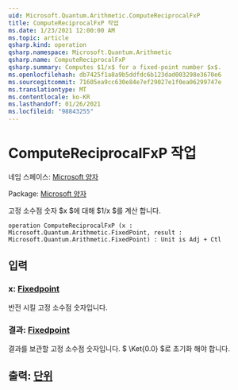 ```yaml
---
uid: Microsoft.Quantum.Arithmetic.ComputeReciprocalFxP
title: ComputeReciprocalFxP 작업
ms.date: 1/23/2021 12:00:00 AM
ms.topic: article
qsharp.kind: operation
qsharp.namespace: Microsoft.Quantum.Arithmetic
qsharp.name: ComputeReciprocalFxP
qsharp.summary: Computes $1/x$ for a fixed-point number $x$.
ms.openlocfilehash: db7425f1a8a9b5ddfdc6b123dad003298e3670e6
ms.sourcegitcommit: 71605ea9cc630e84e7ef29027e1f0ea06299747e
ms.translationtype: MT
ms.contentlocale: ko-KR
ms.lasthandoff: 01/26/2021
ms.locfileid: "98843255"
---
```

# <a name="computereciprocalfxp-operation"></a>ComputeReciprocalFxP 작업

네임 스페이스: [Microsoft 양자](xref:Microsoft.Quantum.Arithmetic)

Package: [Microsoft 양자](https://nuget.org/packages/Microsoft.Quantum.Numerics)


고정 소수점 숫자 $x $에 대해 $1/x $를 계산 합니다.

```qsharp
operation ComputeReciprocalFxP (x : Microsoft.Quantum.Arithmetic.FixedPoint, result : Microsoft.Quantum.Arithmetic.FixedPoint) : Unit is Adj + Ctl
```


## <a name="input"></a>입력

### <a name="x--fixedpoint"></a>x: [Fixedpoint](xref:Microsoft.Quantum.Arithmetic.FixedPoint)

반전 시킬 고정 소수점 숫자입니다.


### <a name="result--fixedpoint"></a>결과: [Fixedpoint](xref:Microsoft.Quantum.Arithmetic.FixedPoint)

결과를 보관할 고정 소수점 숫자입니다. $ \Ket{0.0} $로 초기화 해야 합니다.



## <a name="output--unit"></a>출력: [단위](xref:microsoft.quantum.lang-ref.unit)

